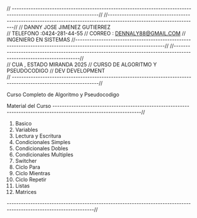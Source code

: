 // -------------------------------------------------------------------------------------------------------------------//
//--------------------------------------------------------------------------------------------------------------------//
//  DANNY JOSE JIMENEZ GUTIERREZ   
//  TELEFONO :0424-281-44-55
//  CORREO : DENNALY88@GMAIL.COM
//  INGENIERO EN SISTEMAS 
//--------------------------------------------------------------------------------------------------------------------//
//--------------------------------------------------------------------------------------------------------------------//	
//  CUA , ESTADO MIRANDA 2025
//  CURSO DE ALGORITMO Y PSEUDOCODIGO 
//  DEV DEVELOPMENT    
// -------------------------------------------------------------------------------------------------------------------//



Curso Completo de Algoritmo y Pseudocodigo 


Material del Curso 
-------------------------------------------------------------------------------------------------------------------//


1. Basico
2. Variables
3. Lectura y Escritura 
4. Condicionales Simples 
5. Condicionales Dobles
6. Condicionales Multiples
7. Switcher
8. Ciclo Para 
9. Ciclo Mientras 
10. Ciclo Repetir 
11. Listas
12. Matrices   

-------------------------------------------------------------------------------------------------------------------//
